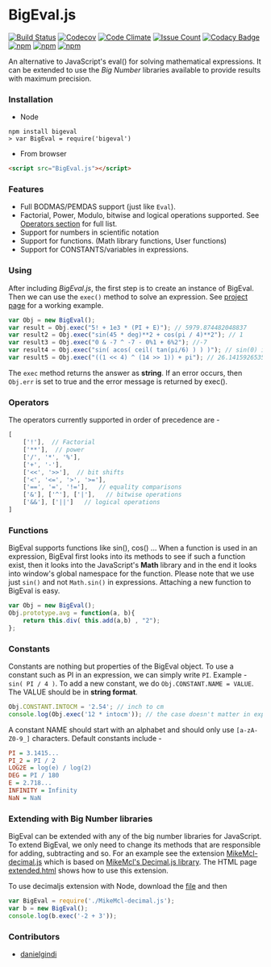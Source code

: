 # BigEval.js

[![Build Status](https://travis-ci.org/aviaryan/BigEval.js.svg?branch=master)](https://travis-ci.org/aviaryan/BigEval.js)
[![Codecov](https://img.shields.io/codecov/c/github/aviaryan/BigEval.js.svg?maxAge=2592000)](https://codecov.io/github/aviaryan/BigEval.js)
[![Code Climate](https://codeclimate.com/github/aviaryan/BigEval.js/badges/gpa.svg)](https://codeclimate.com/github/aviaryan/BigEval.js)
[![Issue Count](https://codeclimate.com/github/aviaryan/BigEval.js/badges/issue_count.svg)](https://codeclimate.com/github/aviaryan/BigEval.js)
[![Codacy Badge](https://api.codacy.com/project/badge/grade/e9e94367b8eb4952a7e0dda5c0dfdf29)](https://www.codacy.com/app/aviaryan/BigEval-js)
[![npm](https://img.shields.io/npm/v/bigeval.svg)](https://www.npmjs.com/package/bigeval)
[![npm](https://img.shields.io/npm/dm/bigeval.svg)](https://www.npmjs.com/package/bigeval)
[![npm](https://img.shields.io/npm/l/bigeval.svg)]()

An alternative to JavaScript's eval() for solving mathematical expressions. It can be extended to use the *Big Number* libraries available to provide results with maximum precision.


### Installation

* Node
```
npm install bigeval
> var BigEval = require('bigeval')
```
* From browser
```html
<script src="BigEval.js"></script>
```


### Features

* Full BODMAS/PEMDAS support (just like `Eval`).
* Factorial, Power, Modulo, bitwise and logical operations supported. See [Operators section](#operators) for full list.
* Support for numbers in scientific notation
* Support for functions. (Math library functions, User functions)
* Support for CONSTANTS/variables in expressions.


### Using

After including *BigEval.js*, the first step is to create an instance of BigEval. Then we can use the `exec()` method to solve an expression. See [project page](http://aviaryan.in/BigEval.js/index.html) for a working example.
```javascript
var Obj = new BigEval();
var result = Obj.exec("5! + 1e3 * (PI + E)"); // 5979.874482048837
var result2 = Obj.exec("sin(45 * deg)**2 + cos(pi / 4)**2"); // 1
var result3 = Obj.exec("0 & -7 ^ -7 - 0%1 + 6%2"); //-7
var result4 = Obj.exec("sin( acos( ceil( tan(pi/6) ) ) )"); // sin(0) i.e. 0
var result5 = Obj.exec("((1 << 4) ^ (14 >> 1)) + pi"); // 26.141592653589793
```
The `exec` method returns the answer as **string**. If an error occurs, then `Obj.err` is set to true and the error message is returned by exec().


### Operators

The operators currently supported in order of precedence are -
```js
[
	['!'],  // Factorial
	['**'],  // power
	['/', '*', '%'],
	['+', '-'],
	['<<', '>>'],  // bit shifts
	['<', '<=', '>', '>='],
	['==', '=', '!='],   // equality comparisons
	['&'], ['^'], ['|'],   // bitwise operations
	['&&'], ['||']   // logical operations
]
```


### Functions

BigEval supports functions like sin(), cos() ... When a function is used in an expression, BigEval first looks into its methods to see if such a function exist, then it looks into the JavaScript's **Math** library and in the end it looks into window's global namespace for the function.
Please note that we use just `sin()` and not `Math.sin()` in expressions. Attaching a new function to BigEval is easy.
```javascript
var Obj = new BigEval();
Obj.prototype.avg = function(a, b){
    return this.div( this.add(a,b) , "2");
};
```


### Constants

Constants are nothing but properties of the BigEval object. To use a constant such as PI in an expression, we can simply write `PI`. Example - `sin( PI / 4 )`.
To add a new constant, we do `Obj.CONSTANT.NAME = VALUE`. The VALUE should be in **string format**.
```js
Obj.CONSTANT.INTOCM = '2.54'; // inch to cm
console.log(Obj.exec('12 * intocm')); // the case doesn't matter in expressions
```

A constant NAME should start with an alphabet and should only use `[a-zA-Z0-9_]` characters. Default constants include -
```ini
PI = 3.1415...
PI_2 = PI / 2
LOG2E = log(e) / log(2)
DEG = PI / 180
E = 2.718...
INFINITY = Infinity
NaN = NaN
```


### Extending with Big Number libraries

BigEval can be extended with any of the big number libraries for JavaScript. To extend BigEval, we only need to change its methods that are responsible for adding, subtracting and so. For an example see the extension [MikeMcl-decimal.js](extensions/MikeMcl-decimal.js) which is based on [MikeMcl's Decimal.js library](https://github.com/MikeMcl/decimal.js). The HTML page [extended.html](http://aviaryan.github.io/BigEval.js/extended.html) shows how to use this extension.

To use decimaljs extension with Node, download the [file](extensions/MikeMcl-decimal.js) and then
```js
var BigEval = require('./MikeMcl-decimal.js');
var b = new BigEval();
console.log(b.exec('-2 + 3'));
```


### Contributors

* [danielgindi](https://github.com/danielgindi)

